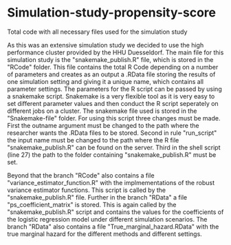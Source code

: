 # Simulation-study-propensity-score
Total code with all necessary files used for the simulation study

As this was an extensive simulation study we decided to use the high performance cluster provided by the HHU Duesseldorf.
The main file for this simulation study is the "snakemake_publish.R" file, which is stored in the "RCode" folder. This file contains the total R Code depending on a number of parameters and creates as an output a .RData file storing the results of one simulation setting and giving it a unique name, which contains all parameter settings.  The parameters for the R script can be passed by using a snakemake script. Snakemake is a very flexible tool as it is very easy to set different parameter values and then conduct the R script seperately on different jobs on a cluster. The snakemake file used is stored in the "Snakemake-file" folder. For using this script three changes must be made. First the outname argument must be changed to the path where the researcher wants the .RData files to be stored. Second in rule "run_script" the input name must be changed to the path where the R file "snakemake_publish.R" can be found on the server. Third in the shell script (line 27) the path to the folder containing "snakemake_publish.R" must be set.

Beyond that the branch "RCode" also contains a file "variance_estimator_function.R" with the implmementations of the robust variance estimator functions. This script is called by the "snakemake_publish.R" file. Further in the branch "RData" a file "ps_coefficient_matrix" is stored. This is again called by the "snakemake_publish.R" script and contains the values for the coefficients of the logistic regression model under different simulation scenarios. The branch "RData" also contains a file "True_marginal_hazard.RData" with the true marginal hazard for the different methods and different settings. 

